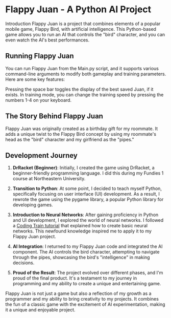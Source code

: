 # Flappy Juan - A Python AI Project
Introduction
Flappy Juan is a project that combines elements of a popular mobile game, Flappy Bird, with artificial intelligence. This Python-based game allows you to run an AI that controls the "bird" character, and you can even watch the AI's best performances.

## Running Flappy Juan
You can run Flappy Juan from the Main.py script, and it supports various command-line arguments to modify both gameplay and training parameters. Here are some key features:

Pressing the space bar toggles the display of the best saved Juan, if it exists.
In training mode, you can change the training speed by pressing the numbers 1-4 on your keyboard.

## The Story Behind Flappy Juan

Flappy Juan was originally created as a birthday gift for my roommate. It adds a unique twist to the Flappy Bird concept by using my roommate's head as the "bird" character and my girlfriend as the "pipes."

## Development Journey

1. **DrRacket (Beginner)**: Initially, I created the game using DrRacket, a beginner-friendly programming language. I did this during my Fundies 1 course at Northeastern University.

2. **Transition to Python**: At some point, I decided to teach myself Python, specifically focusing on user interface (UI) development. As a result, I rewrote the game using the pygame library, a popular Python library for developing games.

3. **Introduction to Neural Networks**: After gaining proficiency in Python and UI development, I explored the world of neural networks. I followed a [Coding Train tutorial](https://www.youtube.com/watch?v=XJ7HLz9VYz0) that explained how to create basic neural networks. This newfound knowledge inspired me to apply it to my Flappy Juan project.

4. **AI Integration**: I returned to my Flappy Juan code and integrated the AI component. The AI controls the bird character, attempting to navigate through the pipes, showcasing the bird's "intelligence" in making decisions.

5. **Proud of the Result**: The project evolved over different phases, and I'm proud of the final product. It's a testament to my journey in programming and my ability to create a unique and entertaining game.

Flappy Juan is not just a game but also a reflection of my growth as a programmer and my ability to bring creativity to my projects. It combines the fun of a classic game with the excitement of AI experimentation, making it a unique and enjoyable project.
